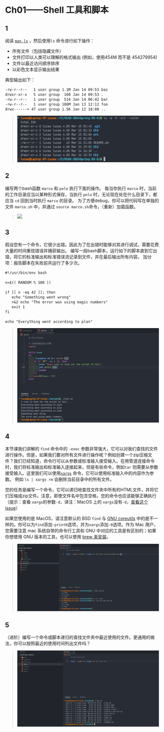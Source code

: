 # Ch01——Shell 工具和脚本

## 1

阅读 [`man ls`](https://man7.org/linux/man-pages/man1/ls.1.html) ，然后使用`ls` 命令进行如下操作：

- 所有文件（包括隐藏文件）
- 文件打印以人类可以理解的格式输出 (例如，使用454M 而不是 454279954)
- 文件以最近访问顺序排序
- 以彩色文本显示输出结果

典型输出如下：

```shell
-rw-r--r--   1 user group 1.1M Jan 14 09:53 baz
drwxr-xr-x   5 user group  160 Jan 14 09:53 .
-rw-r--r--   1 user group  514 Jan 14 06:42 bar
-rw-r--r--   1 user group 106M Jan 13 12:12 foo
drwx------+ 47 user group 1.5K Jan 12 18:08 ..
```

> ![](assets/2-1.png)

## 2

编写两个bash函数 `marco` 和 `polo` 执行下面的操作。 每当你执行 `marco` 时，当前的工作目录应当以某种形式保存，当执行 `polo` 时，无论现在处在什么目录下，都应当 `cd` 回到当时执行 `marco` 的目录。 为了方便debug，你可以把代码写在单独的文件 `marco.sh` 中，并通过 `source marco.sh`命令，（重新）加载函数。

   > ![](assets/2-2.png)

## 3

假设您有一个命令，它很少出错。因此为了在出错时能够对其进行调试，需要花费大量的时间重现错误并捕获输出。 编写一段bash脚本，运行如下的脚本直到它出错，将它的标准输出和标准错误流记录到文件，并在最后输出所有内容。 加分项：报告脚本在失败前共运行了多少次。

```shell
#!/usr/bin/env bash

n=$(( RANDOM % 100 ))

if [[ n -eq 42 ]]; then
   echo "Something went wrong"
   >&2 echo "The error was using magic numbers"
   exit 1
fi

echo "Everything went according to plan"
```

> ![](assets/2-3.png)

## 4

本节课我们讲解的 `find` 命令中的 `-exec` 参数非常强大，它可以对我们查找的文件进行操作。但是，如果我们要对所有文件进行操作呢？例如创建一个zip压缩文件？我们已经知道，命令行可以从参数或标准输入接受输入。在用管道连接命令时，我们将标准输出和标准输入连接起来，但是有些命令，例如`tar` 则需要从参数接受输入。这里我们可以使用[`xargs`](https://man7.org/linux/man-pages/man1/xargs.1.html) 命令，它可以使用标准输入中的内容作为参数。 例如 `ls | xargs rm` 会删除当前目录中的所有文件。

您的任务是编写一个命令，它可以递归地查找文件夹中所有的HTML文件，并将它们压缩成zip文件。注意，即使文件名中包含空格，您的命令也应该能够正确执行（提示：查看 `xargs`的参数`-d`，译注：MacOS 上的 `xargs`没有`-d`，[查看这个issue](https://github.com/missing-semester/missing-semester/issues/93)）

如果您使用的是 MacOS，请注意默认的 BSD `find` 与 [GNU coreutils](https://en.wikipedia.org/wiki/List_of_GNU_Core_Utilities_commands) 中的是不一样的。你可以为`find`添加`-print0`选项，并为`xargs`添加`-0`选项。作为 Mac 用户，您需要注意 mac 系统自带的命令行工具和 GNU 中对应的工具是有区别的；如果你想使用 GNU 版本的工具，也可以使用 [brew 来安装](https://formulae.brew.sh/formula/coreutils)。

> ![](assets/2-4.png)

## 5

（进阶）编写一个命令或脚本递归的查找文件夹中最近使用的文件。更通用的做法，你可以按照最近的使用时间列出文件吗？

> ![](assets/2-5.png)
